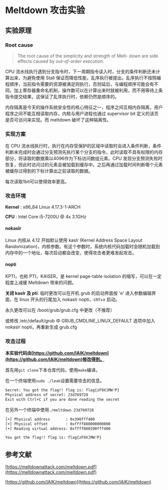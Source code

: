 # Meltdown 攻击实验

## 实验原理

### Root cause
> The root cause of the simplicity and strength of Melt-
down are side effects caused by _out-of-order execution_.

CPU 流水线执行遇到分支指令时，下一周期指令读入时，分支的条件判断还未计算出来，为避免使用 Stall 保证而降低性能，乱序执行被提出。乱序执行不按照编程顺序，当前指令需要的资源被满足则执行，否则延后，与编程顺序可能会有不同。加上寄存器重命名机制，操作数可以在计算出来时就被利用，而不用等待上条指令提交结果，这保证了乱序执行时，依赖仍然是顺序的。

内存隔离是今天的操作系统安全性的核心特征之一，程序之间互相内存隔离，用户程序之间不能互相读取内存，内核与用户进程也通过 supervisor bit 定义的该页是否可访问来实现。而 meltdown 破坏了这种隔离性。

### 实现方案

在 CPU 流水线执行时，执行在内存受保护的区域中读取时会进入条件判断，条件判断未完成时会通过分支预测先执行某个分支的指令，此时读取不具有权限的内存部分，将读取的数据乘以4096作为下标访问数组元素。CPU 发现分支预测失败时恢复，但此时访问过的元素会被加载到缓存中。之后再通过加载时间判断哪个元素被缓存过得到的下标计算出之前读取的数据。

每次读取1bit可以使得效率更高。
### 攻击环境
**Kernel** : x86_64 Linux 4.17.3-1-ARCH

**CPU** : Intel Core i5-7200U @ 4x 3.1GHz
#### nokaslr
Linux 内核从 4.12 开始默认使用 kaslr (Kernel Address Space Layout Randomization)，内核参数。有这个参数时，系统内核代码加载时会随机加载到内存中的一个地址，每次启动都会改变，使得攻击者更难发起攻击。

#### nopti

KPTI，也称 PTI，KAISER，是 kernel page-table isolation 的缩写，可以在一定程度上减缓 Meltdown 带来的问题。

**关闭 kaslr 及 pti**:
临时更改可以在开机 grub 的启动界面按 'e' 进入参数编辑界面，在 linux 开头的行尾加入 nokaslr nopti，ctrl+x 启动。

永久更改可以在 /boot/grub/grub.cfg 中更改（不推荐）

或修改 /etc/default/grub 中 GRUB_CMDLINE_LINUX_DEFAULT 选项中加入 nokaslr nopti，再重新生成 grub.cfg

### 攻击过程
**本实验代码由[https://github.com/IAIK/meltdown](https://github.com/IAIK/meltdown)修改得到。**

首先用`git clone`下本仓库代码，使用`make`编译。

在一个终端使用`sudo ./leak`设置需要攻击的信息。
```sh
Secret: You got the flag!! flag is: flag{zF9X]MW?P}
Physical address of secret: 23d769728
Exit with Ctrl+C if you are done reading the secret
```

在另外一个终端中使用`./meltdown 23d769728`
```sh
[+] Physical address       : 0x390fff400
[+] Physical offset        : 0xffff880000000000
[+] Reading virtual address: 0xffff880390fff400

You got the flag!! flag is: flag{zF9X]MW?P}
```
## 参考文献
[https://meltdownattack.com/meltdown.pdf](https://meltdownattack.com/meltdown.pdf)

[https://github.com/IAIK/meltdown](https://github.com/IAIK/meltdown)